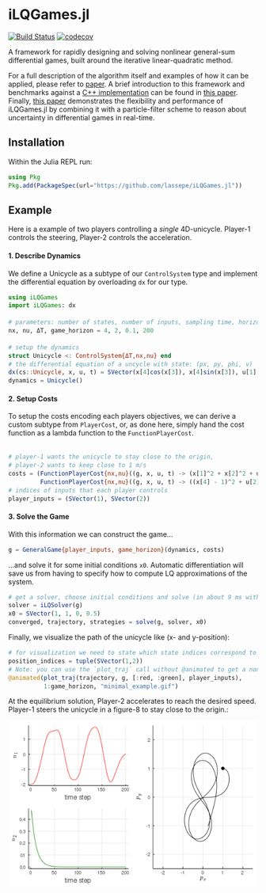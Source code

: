 # iLQGames.jl

[![Build Status](https://travis-ci.org/lassepe/iLQGames.jl.svg?branch=master)](https://travis-ci.org/lassepe/iLQGames.jl)
[![codecov](https://codecov.io/gh/lassepe/iLQGames.jl/branch/master/graph/badge.svg)](https://codecov.io/gh/lassepe/iLQGames.jl)

A framework for rapidly designing and solving nonlinear general-sum differential
games, built around the iterative linear-quadratic method.

For a full description of the algorithm itself and examples of how it can be
applied, please refer to [paper](https://arxiv.org/abs/1909.04694).
A brief introduction to this framework and benchmarks against a [C++
implementation](https://github.com/HJReachability/ilqgames)
can be found in [this paper]().
Finally, [this paper](https://arxiv.org/abs/2002.04354) demonstrates the flexibility and performance of iLQGames.jl
by combining it with a particle-filter scheme to reason about uncertainty in
differential games in real-time.

## Installation

Within the Julia REPL run:

```julia
using Pkg
Pkg.add(PackageSpec(url="https://github.com/lassepe/iLQGames.jl"))
```

## Example

Here is a example of two players controlling a *single* 4D-unicycle.
Player-1 controls the steering, Player-2 controls the acceleration.


#### 1. Describe Dynamics

We define a Unicycle as a subtype of our `ControlSystem` type and implement the
differential equation by overloading `dx` for our type.


```julia
using iLQGames
import iLQGames: dx

# parameters: number of states, number of inputs, sampling time, horizon
nx, nu, ΔT, game_horizon = 4, 2, 0.1, 200

# setup the dynamics
struct Unicycle <: ControlSystem{ΔT,nx,nu} end
# the differential equation of a uncycle with state: (px, py, phi, v)
dx(cs::Unicycle, x, u, t) = SVector(x[4]cos(x[3]), x[4]sin(x[3]), u[1], u[2])
dynamics = Unicycle()

```

#### 2. Setup Costs

To setup the costs encoding each players objectives, we can derive a custom subtype
from `PlayerCost`, or, as done here, simply hand the cost function as a lambda function
to the `FunctionPlayerCost`.

```julia

# player-1 wants the unicycle to stay close to the origin,
# player-2 wants to keep close to 1 m/s
costs = (FunctionPlayerCost{nx,nu}((g, x, u, t) -> (x[1]^2 + x[2]^2 + u[1]^2)),
         FunctionPlayerCost{nx,nu}((g, x, u, t) -> ((x[4] - 1)^2 + u[2]^2)))
# indices of inputs that each player controls
player_inputs = (SVector(1), SVector(2))
```

#### 3. Solve the Game
With this information we can construct the game...

```julia
g = GeneralGame{player_inputs, game_horizon}(dynamics, costs)
```

...and solve it for some initial conditions `x0`.
Automatic differentiation will save us from having to specify how to compute LQ approximations of the system.

```julia
# get a solver, choose initial conditions and solve (in about 9 ms with automatic differentiation)
solver = iLQSolver(g)
x0 = SVector(1, 1, 0, 0.5)
converged, trajectory, strategies = solve(g, solver, x0)
```

Finally, we visualize the path of the unicycle like (x- and y-position):
```julia
# for visualization we need to state which state indices correspond to px and py
position_indices = tuple(SVector(1,2))
# Note: you can use the `plot_traj` call without @animated to get a non-animated plot instead.
@animated(plot_traj(trajectory, g, [:red, :green], player_inputs),
          1:game_horizon, "minimal_example.gif")
```

At the equilibrium solution, Player-2 accelerates to reach the desired speed. Player-1 steers the unicycle in
a figure-8 to stay close to the origin.:

![](examples/minimal_example.gif)

